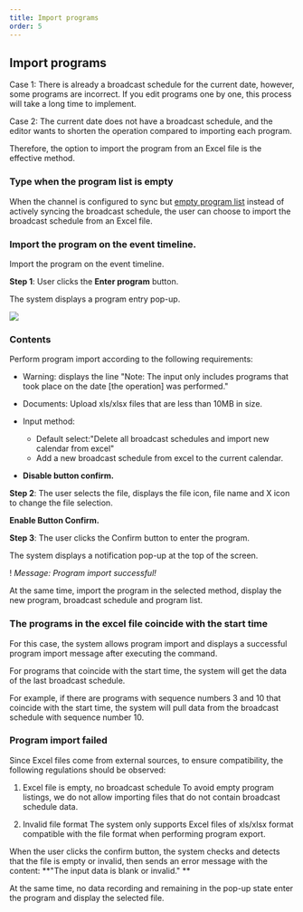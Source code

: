 ```yaml
---
title: Import programs
order: 5
---
```


## Import programs

Case 1: There is already a broadcast schedule for the current date, however, some programs are incorrect. If you edit programs one by one, this process will take a long time to implement.

Case 2: The current date does not have a broadcast schedule, and the editor wants to shorten the operation compared to importing each program.

Therefore, the option to import the program from an Excel file is the effective method.

### Type when the program list is empty

When the channel is configured to sync but [empty program list](2.2-epg-list.md#list-empty) instead of actively syncing the broadcast schedule, the user can choose to import the broadcast schedule from an Excel file.

### Import the program on the event timeline.

Import the program on the event timeline.

**Step 1**: User clicks the **Enter program** button.

The system displays a program entry pop-up.

![](/images/lrm/pop-up/import-epg.png)

### Contents

Perform program import according to the following requirements:

- Warning: displays the line "Note: The input only includes programs that took place on the date [the operation] was performed."

- Documents: Upload xls/xlsx files that are less than 10MB in size.

- Input method:
  - Default select:"Delete all broadcast schedules and import new calendar from excel"
  - Add a new broadcast schedule from excel to the current calendar.

- **Disable button confirm.**

**Step 2**: The user selects the file, displays the file icon, file name and X icon to change the file selection.

**Enable Button Confirm.**

**Step 3**: The user clicks the Confirm button to enter the program.

The system displays a notification pop-up at the top of the screen.

! 
_Message: Program import successful!_

At the same time, import the program in the selected method, display the new program, broadcast schedule and program list.

### The programs in the excel file coincide with the start time

For this case, the system allows program import and displays a successful program import message after executing the command.

For programs that coincide with the start time, the system will get the data of the last broadcast schedule.

For example, if there are programs with sequence numbers 3 and 10 that coincide with the start time, the system will pull data from the broadcast schedule with sequence number 10.

### Program import failed

Since Excel files come from external sources, to ensure compatibility, the following regulations should be observed:

1. Excel file is empty, no broadcast schedule
   To avoid empty program listings, we do not allow importing files that do not contain broadcast schedule data.

2. Invalid file format
   The system only supports Excel files of xls/xlsx format compatible with the file format when performing program export.

When the user clicks the confirm button, the system checks and detects that the file is empty or invalid, then sends an error message with the content: \*\*"The input data is blank or invalid." \*\*

At the same time, no data recording and remaining in the pop-up state enter the program and display the selected file.
